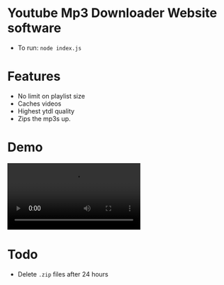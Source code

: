 # Youtube Mp3 Downloader Website software
 - To run: `node index.js`

# Features
 - No limit on playlist size
 - Caches videos
 - Highest ytdl quality
 - Zips the mp3s up.

# Demo
![demo](demo.mp4)
# Todo
 - Delete `.zip` files after 24 hours